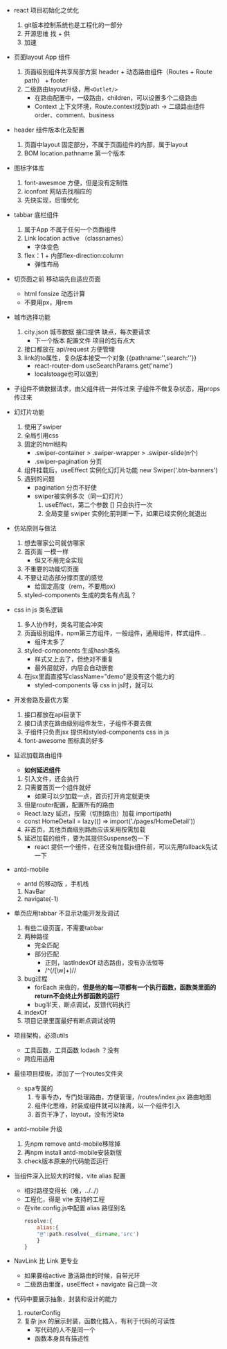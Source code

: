 - react 项目初始化之优化
    1. git版本控制系统也是工程化的一部分
    2. 开源思维 找 + 供
    3. 加速


- 页面layout
    App 组件
    1. 页面级别组件共享局部方案
        header + 动态路由组件（Routes + Route path） + footer
    2. 二级路由layout升级，用`<Outlet/>`
        - 在路由配置中，一级路由，children，可以设置多个二级路由
        - Context 上下文环境，Route.context找到path -> 二级路由组件 order、comment、business


- header 组件版本化及配置
    1. 页面中layout 固定部分，不属于页面组件的内部，属于layout
    2. BOM location.pathname 第一个版本
    


- 图标字体库
    1. font-awesmoe 方便，但是没有定制性
    2. iconfont 网站去找相应的
    3. 先快实现，后慢优化

- tabbar 底栏组件
    1. 属于App 不属于任何一个页面组件
    2. Link location active （classnames）
        - 字体变色
    3. flex：1 + 内部flex-direction:column
        - 弹性布局

- 切页面之前 移动端先自适应页面
    - html fonsize 动态计算
    - 不要用px，用rem


- 城市选择功能
    1. city.json  城市数据  接口提供  缺点，每次要请求
        - 下一个版本 配置文件 项目的包有点大
    2. 接口都放在 api/request 方便管理
    3. link的to属性，复杂版本接受一个对象 {{pathname:'',search:''}}
        - react-router-dom useSearchParams.get('name')
        - localstoage也可以做到

- 子组件不做数据请求，由父组件统一并传过来
    子组件不做复杂状态，用props 传过来


- 幻灯片功能
    1. 使用了swiper
    2. 全局引用css
    3. 固定的html结构
        - .swiper-container > .swiper-wrapper > .swiper-slide(n个)
        - .swiper-pagination 分页
    4. 组件挂载后，useEffect  实例化幻灯片功能 new Swiper('.btn-banners')
    5. 遇到的问题
        - pagination 分页不好使
        - swiper被实例多次（同一幻灯片）
            1. useEffect，第二个参数 [] 只会执行一次
            2. 全局变量 swiper 实例化前判断一下，如果已经实例化就退出

- 仿站原则与做法
    1. 想去哪家公司就仿哪家 
    2. 首页面 一模一样
        - 但又不用完全实现
    3. 不重要的功能切页面
    4. 不要让动态部分撑页面的感觉
        - 给固定高度（rem，不要用px）
    5. styled-components  生成的类名有点乱？

- css in js 类名逻辑
    1. 多人协作时，类名可能会冲突
    2. 页面级别组件，npm第三方组件，一般组件，通用组件，样式组件...
        - 组件太多了 
    3. styled-components 生成hash类名
        - 样式又上去了，但绝对不重复
        - 最外层就好，内层会自动嵌套
    4. 在jsx里面直接写className="demo"是没有这个能力的
        - styled-components 等 css in js时，就可以

- 开发套路及最优方案
    1. 接口都放在api目录下
    2. 接口请求在路由级别组件发生，子组件不要去做
    3. 子组件只负责jsx 提供和styled-components css in js 
    4. font-awesome 图标真的好多 

- 延迟加载路由组件
    - **如何延迟组件**
    1. 引入文件，还会执行
    2. 只需要首页一个组件就好
        - 如果可以少加载一点，首页打开肯定就更快
    3. 但是router配置，配置所有的路由
    - React.lazy 延迟，按需（切到路由）加载  import(path)
    - const HomeDetail = lazy(() => import('./pages/HomeDetail'))
    4. 非首页，其他页面级别路由应该采用按需加载
    5. 延迟加载的组件，要为其提供Suspense包一下
        - react 提供一个组件，在还没有加载js组件前，可以先用fallback先试一下

- antd-mobile
    - antd 的移动版 ，手机栈
    1. NavBar 
    2. navigate(-1) 

- 单页应用tabbar 不显示功能开发及调试
    1. 有些二级页面，不需要tabbar
    2. 两种路径
        - 完全匹配
        - 部分匹配
            - 正则，lastIndexOf 动态路由，没有办法恒等
            - /^(\/[\w]+)\//
    3. bug过程
        - forEach 来做的，**但是他的每一项都有一个执行函数，函数类里面的return不会终止外部函数的运行**
        - bug半天，断点调试，反馈代码执行
    4. indexOf 
    5. 项目记录里面最好有断点调试说明

- 项目架构，必须utils
    - 工具函数，工具函数 lodash ？没有
    - 跨应用适用

- 最佳项目模板，添加了一个routes文件夹
    - spa专属的
        1. 专事专办，专门处理路由，方便管理，/routes/index.jsx 路由地图
        2. 组件化思维，封装成组件就可以抽离，以一个组件引入
        3. 首页干净了，layout，没有污染ta

- antd-mobile 升级
    1. 先npm remove antd-mobile移除掉
    2. 再npm install antd-mobile安装新版
    3. check版本原来的代码能否运行

- 当组件深入比较大的时候，vite alias 配置
    - 相对路径变得长（难，../../）
    - 工程化，得是 vite 支持的工程
    - 在vite.config.js中配置 alias 路径别名
        ```js
        resolve:{
            alias:{
            "@":path.resolve(__dirname,'src')
            }
        }
        ```

- NavLink 比 Link 更专业
    - 如果要给active 激活路由的时候，自带光环
    - 二级路由里面，useEffect + navigate 自己跳一次


- 代码中要展示抽象，封装和设计的能力
    1. routerConfig 
    2. 复杂 jsx 的展示封装，函数化插入，有利于代码的可读性 
        - 写代码的人不是同一个
        - 函数本身具有描述性